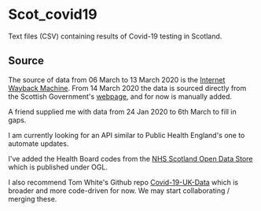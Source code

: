 # Scot_covid19
Text files (CSV) containing results of Covid-19 testing in Scotland. 

## Source
The source of data from 06 March to 13 March 2020 is the [Internet Wayback Machine](https://archive.org/search.php?query=https%3A%2F%2Fwww.gov.scot%2Fcoronavirus-covid-19%2F). From 14 March 2020 the data is sourced directly from the Scottish Government's [webpage](https://www.gov.scot/coronavirus-covid-19/), and for now is manually added.

A friend supplied me with data from 24 Jan 2020 to 6th March to fill in gaps. 

I am currently looking for an API similar to Public Health England's one to automate updates. 

I've added the Health Board codes from the [NHS Scotland Open Data Store](https://www.opendata.nhs.scot/dataset/geography-codes-and-labels/resource/652ff726-e676-4a20-abda-435b98dd7bdc) which is published under OGL. 

I also recommend Tom White's Github repo [Covid-19-UK-Data](https://github.com/tomwhite/covid-19-uk-data) which is broader and more code-driven for now. We may start collaborating / merging these. 


